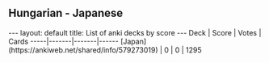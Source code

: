 <h2>Hungarian  -  Japanese</h2>
---
layout: default
title: List of anki decks by score
---
Deck | Score | Votes | Cards
-----|-------|-------|------
[Japan](https://ankiweb.net/shared/info/579273019) | 0 | 0 | 1295
